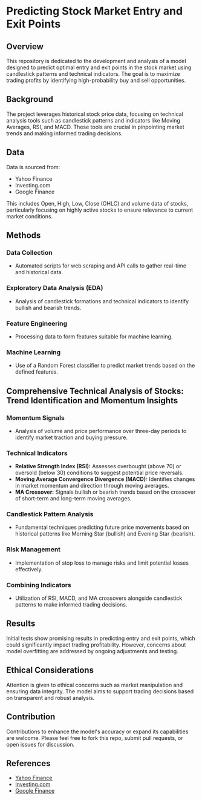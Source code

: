 # Predicting Stock Market Entry and Exit Points

## Overview
This repository is dedicated to the development and analysis of a model designed to predict optimal entry and exit points in the stock market using candlestick patterns and technical indicators. The goal is to maximize trading profits by identifying high-probability buy and sell opportunities.

## Background
The project leverages historical stock price data, focusing on technical analysis tools such as candlestick patterns and indicators like Moving Averages, RSI, and MACD. These tools are crucial in pinpointing market trends and making informed trading decisions.

## Data
Data is sourced from:
- Yahoo Finance
- Investing.com
- Google Finance

This includes Open, High, Low, Close (OHLC) and volume data of stocks, particularly focusing on highly active stocks to ensure relevance to current market conditions.

## Methods
### Data Collection
- Automated scripts for web scraping and API calls to gather real-time and historical data.
### Exploratory Data Analysis (EDA)
- Analysis of candlestick formations and technical indicators to identify bullish and bearish trends.
### Feature Engineering
- Processing data to form features suitable for machine learning.
### Machine Learning
- Use of a Random Forest classifier to predict market trends based on the defined features.

## Comprehensive Technical Analysis of Stocks: Trend Identification and Momentum Insights

### Momentum Signals
- Analysis of volume and price performance over three-day periods to identify market traction and buying pressure.

### Technical Indicators
- **Relative Strength Index (RSI):** Assesses overbought (above 70) or oversold (below 30) conditions to suggest potential price reversals.
- **Moving Average Convergence Divergence (MACD):** Identifies changes in market momentum and direction through moving averages.
- **MA Crossover:** Signals bullish or bearish trends based on the crossover of short-term and long-term moving averages.

### Candlestick Pattern Analysis
- Fundamental techniques predicting future price movements based on historical patterns like Morning Star (bullish) and Evening Star (bearish).

### Risk Management
- Implementation of stop loss to manage risks and limit potential losses effectively.

### Combining Indicators
- Utilization of RSI, MACD, and MA crossovers alongside candlestick patterns to make informed trading decisions.

## Results
Initial tests show promising results in predicting entry and exit points, which could significantly impact trading profitability. However, concerns about model overfitting are addressed by ongoing adjustments and testing.

## Ethical Considerations
Attention is given to ethical concerns such as market manipulation and ensuring data integrity. The model aims to support trading decisions based on transparent and robust analysis.

## Contribution
Contributions to enhance the model's accuracy or expand its capabilities are welcome. Please feel free to fork this repo, submit pull requests, or open issues for discussion.

## References
- [Yahoo Finance](https://finance.yahoo.com)
- [Investing.com](https://www.investing.com)
- [Google Finance](https://www.google.com/finance)

